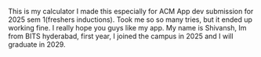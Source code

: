 This is my calculator
I made this especially for ACM App dev submission for 2025 sem 1(freshers inductions).
Took me so so many tries, but it ended up working fine.
I really hope you guys like my app. 
My name is Shivansh, Im from BITS hyderabad, first year, I joined the campus in 2025 and I will graduate in 2029. 
